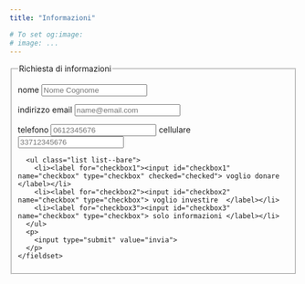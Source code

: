 ```yaml
---
title: "Informazioni"

# To set og:image:
# image: ...
---
```



<section id="forms">
  <form>
    <fieldset id="forms__input">
      <legend>Richiesta di informazioni</legend>
      <p>
        <label for="input__name">nome</label>
        <input id="input__name" type="text" placeholder="Nome Cognome">
      </p>
      <p>
        <label for="input__emailaddress">indirizzo email</label>
        <input id="input__emailaddress" type="email" placeholder="name@email.com">
      </p>
      <p>
        <label for="input__phone">telefono</label>
        <input id="input__phone" type="tel" placeholder="0612345676">
        <label for="input__mobile">cellulare</label>
        <input id="input__mobile" type="tel" placeholder="33712345676">
      </p>

      <ul class="list list--bare">
        <li><label for="checkbox1"><input id="checkbox1" name="checkbox" type="checkbox" checked="checked"> voglio donare </label></li>
        <li><label for="checkbox2"><input id="checkbox2" name="checkbox" type="checkbox"> voglio investire  </label></li>
        <li><label for="checkbox3"><input id="checkbox3" name="checkbox" type="checkbox"> solo informazioni </label></li>
      </ul>
      <p>
        <input type="submit" value="invia">
      </p>
    </fieldset>





